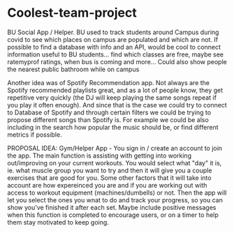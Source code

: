 # Coolest-team-project

BU Social App / Helper. BU used to track students around Campus during covid to see which places on campus are populated and which are not. If possible to find a database with info and an API, would be cool to connect information useful to BU students… find which classes are free, maybe see ratemyprof ratings, when bus is coming and more… Could also show people the nearest public bathroom while on campus

Another idea was of Spotify Recommendation app. Not always are the Spotify recommended playlists great, and as a lot of people know, they get repetitive very quickly (the DJ will keep playing the same songs repeat if you play it often enough). And since that is the case we could try to connect to Database of Spotify and through certain filters we could be trying to propose different songs than Spotify is. For example we could be also including in the search how popular the music should be, or find different metrics if possible.

PROPOSAL IDEA:
Gym/Helper App - You sign in / create an account to join the app. The main function is assisting with getting into working out/improving on your current workouts. You would select what "day" it is, ie. what muscle group you want to try and then it will give you a couple exercises that are good for you. Some other factors that it will take into account are how expereinced you are and if you are working out with access to workout equipment (machines/dumbells) or not. Then the app will let you select the ones you wnat to do and track your progress, so you can show you've finished it after each set. Maybe include positive messages when this function is completed to encourage users, or on a timer to help them stay motivated to keep going. 
